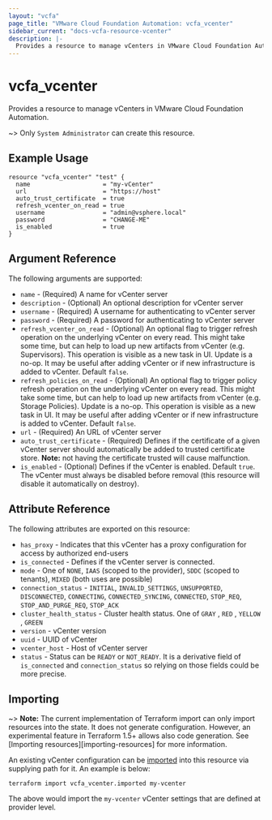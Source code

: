 ```yaml
---
layout: "vcfa"
page_title: "VMware Cloud Foundation Automation: vcfa_vcenter"
sidebar_current: "docs-vcfa-resource-vcenter"
description: |-
  Provides a resource to manage vCenters in VMware Cloud Foundation Automation.
---
```


# vcfa\_vcenter

Provides a resource to manage vCenters in VMware Cloud Foundation Automation.

~> Only `System Administrator` can create this resource.

## Example Usage

```hcl
resource "vcfa_vcenter" "test" {
  name                    = "my-vCenter"
  url                     = "https://host"
  auto_trust_certificate  = true
  refresh_vcenter_on_read = true
  username                = "admin@vsphere.local"
  password                = "CHANGE-ME"
  is_enabled              = true
}
```

## Argument Reference

The following arguments are supported:

* `name` - (Required) A name for vCenter server
* `description` - (Optional) An optional description for vCenter server
* `username` - (Required) A username for authenticating to vCenter server
* `password` - (Required) A password for authenticating to vCenter server
* `refresh_vcenter_on_read` - (Optional) An optional flag to trigger refresh operation on the
  underlying vCenter on every read. This might take some time, but can help to load up new artifacts
  from vCenter (e.g. Supervisors). This operation is visible as a new task in UI. Update is a no-op.
  It may be useful after adding vCenter or if new infrastructure is added to vCenter. Default
  `false`.
* `refresh_policies_on_read` - (Optional) An optional flag to trigger policy refresh operation on
  the underlying vCenter on every read. This might take some time, but can help to load up new
  artifacts from vCenter (e.g. Storage Policies). Update is a no-op. This operation is visible as a
  new task in UI. It may be useful after adding vCenter or if new infrastructure is added to
  vCenter. Default `false`. 
* `url` - (Required) An URL of vCenter server
* `auto_trust_certificate` - (Required) Defines if the certificate of a given vCenter server should
  automatically be added to trusted certificate store. **Note:** not having the certificate trusted
  will cause malfunction.
* `is_enabled` - (Optional) Defines if the vCenter is enabled. Default `true`. The vCenter must
  always be disabled before removal (this resource will disable it automatically on destroy).


## Attribute Reference

The following attributes are exported on this resource:

* `has_proxy` - Indicates that this vCenter has a proxy configuration for access by authorized
  end-users
* `is_connected` - Defines if the vCenter server is connected.
* `mode` - One of `NONE`, `IAAS` (scoped to the provider), `SDDC` (scoped to tenants), `MIXED` (both
  uses are possible)
* `connection_status` - `INITIAL`, `INVALID_SETTINGS`, `UNSUPPORTED`, `DISCONNECTED`, `CONNECTING`,
  `CONNECTED_SYNCING`, `CONNECTED`, `STOP_REQ`, `STOP_AND_PURGE_REQ`, `STOP_ACK`
* `cluster_health_status` - Cluster health status. One of `GRAY` , `RED` , `YELLOW` , `GREEN`
* `version` - vCenter version
* `uuid` - UUID of vCenter
* `vcenter_host` - Host of vCenter server
* `status` - Status can be `READY` or `NOT_READY`. It is a derivative field of `is_connected` and
  `connection_status` so relying on those fields could be more precise.

## Importing

~> **Note:** The current implementation of Terraform import can only import resources into the
state. It does not generate configuration. However, an experimental feature in Terraform 1.5+ allows
also code generation. See [Importing resources][importing-resources] for more information.

An existing vCenter configuration can be [imported][docs-import] into this resource via supplying
path for it. An example is below:

[docs-import]: https://www.terraform.io/docs/import/

```
terraform import vcfa_vcenter.imported my-vcenter
```

The above would import the `my-vcenter` vCenter settings that are defined at provider level.
